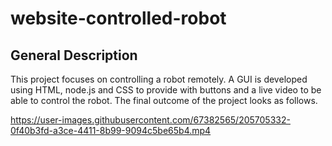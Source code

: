 # website-controlled-robot

## General Description
This project focuses on controlling a robot remotely. A GUI is developed using HTML, node.js and CSS to provide with buttons and a live video to be able to control the robot. The final outcome of the project looks as follows.

https://user-images.githubusercontent.com/67382565/205705332-0f40b3fd-a3ce-4411-8b99-9094c5be65b4.mp4